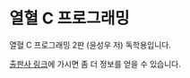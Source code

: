 # 열혈 C 프로그래밍

열혈 C 프로그래밍 2판 (윤성우 저) 독학용입니다.

[출판사 링크](https://www.orentec.co.kr/jaryosil/C_BASIC_2/add_form.php)에 가시면 좀 더 정보를 얻을 수 있습니다.
